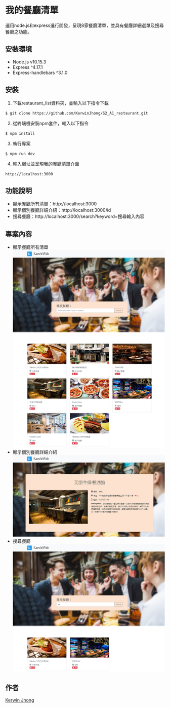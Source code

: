 # 我的餐廳清單
運用node.js和express進行開發，呈現8家餐廳清單，並具有餐廳詳細選單及搜尋餐廳之功能。

## 安裝環境

+ Node.js v10.15.3
+ Express ^4.17.1
+ Express-handlebars ^3.1.0

## 安裝
1. 下載restaurant_list資料夾，並輸入以下指令下載
```
$ git clone https://github.com/KerwinJhong/S2_A1_restaurant.git
```
2. 從終端機安裝npm套件，輸入以下指令
```
$ npm install
```
3. 執行專案
```
$ npm run dev
```
4. 輸入網址並呈現我的餐廳清單介面
```
http://localhost:3000
```

## 功能說明
+ 顯示餐廳所有清單：http://localhost:3000
+ 顯示個別餐廳詳細介紹：http://localhost:3000/id
+ 搜尋餐廳：http://localhost:3000/search?keyword=搜尋輸入內容

## 專案內容
+ 顯示餐廳所有清單
![image](https://github.com/KerwinJhong/S2_A1_restaurant/blob/master/restaurant_list.png)
+ 顯示個別餐廳詳細介紹
![image](https://github.com/KerwinJhong/S2_A1_restaurant/blob/master/restaurant_index.png)
+ 搜尋餐廳
![image](https://github.com/KerwinJhong/S2_A1_restaurant/blob/master/restaurant_research.png)



## 作者
[Kerwin Jhong](https://github.com/KerwinJhong)


